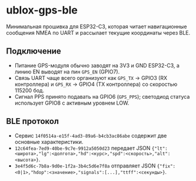 # ublox-gps-ble

Минимальная прошивка для ESP32-C3, которая читает навигационные сообщения NMEA по UART и рассылает текущие координаты через BLE.

## Подключение
- Питание GPS-модуля обычно заводят на 3V3 и GND ESP32-C3, а линию EN выводят на пин `GPS_EN` (GPIO7).
- Связь UART чаще всего организуют как `GPS_TX` → GPIO3 (RX контроллера) и `GPS_RX` → GPIO4 (TX контроллера) со скоростью 115200 бод.
- Сигнал PPS принято подавать на GPIO6 (`GPS_PPS`); светодиод статуса использует GPIO8 с активным уровнем LOW.

## BLE протокол
- Сервис `14f0514a-e15f-4ad3-89a6-b4cb3ac86abe` содержит две основные характеристики.
- `12c64fea-7ed9-40be-9c7e-9912a5050d23` передает JSON `{"lt":<широта>,"lg":<долгота>,"hd":<курс>,"spd":<скорость>,"alt":<высота>}`.
- `3e4f5d6c-7b8a-9d0e-1f2a-3b4c5d6e7f8a` отправляет JSON `{"fix":<0|1>,"hdop":<значение>,"signals":[...],"ttff":<секунды>}`.
